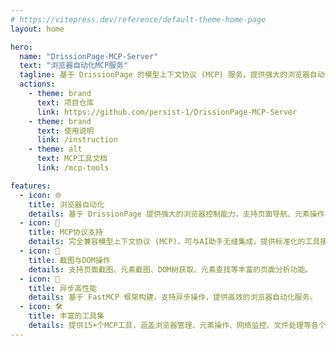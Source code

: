 ```yaml
---
# https://vitepress.dev/reference/default-theme-home-page
layout: home

hero:
  name: "DrissionPage-MCP-Server"
  text: "浏览器自动化MCP服务"
  tagline: 基于 DrissionPage 的模型上下文协议 (MCP) 服务，提供强大的浏览器自动化和网页操作功能
  actions:
    - theme: brand
      text: 项目仓库
      link: https://github.com/persist-1/DrissionPage-MCP-Server
    - theme: brand
      text: 使用说明
      link: /instruction
    - theme: alt
      text: MCP工具文档
      link: /mcp-tools

features:
  - icon: 🌐
    title: 浏览器自动化
    details: 基于 DrissionPage 提供强大的浏览器控制能力，支持页面导航、元素操作、截图等功能。
  - icon: 🔧
    title: MCP协议支持
    details: 完全兼容模型上下文协议 (MCP)，可与AI助手无缝集成，提供标准化的工具接口。
  - icon: 📸
    title: 截图与DOM操作
    details: 支持页面截图、元素截图、DOM树获取、元素查找等丰富的页面分析功能。
  - icon: 🚀
    title: 异步高性能
    details: 基于 FastMCP 框架构建，支持异步操作，提供高效的浏览器自动化服务。
  - icon: 🛠️
    title: 丰富的工具集
    details: 提供15+个MCP工具，涵盖浏览器管理、元素操作、网络监控、文件处理等各个方面。
---
```


